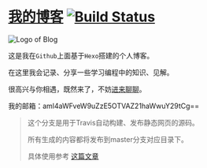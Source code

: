 

# [我的博客](https://jixiaoyong.github.io)  [![Build Status](https://www.travis-ci.org/jixiaoyong/jixiaoyong.github.io.svg?branch=hexo_blog)](https://www.travis-ci.org/jixiaoyong/jixiaoyong.github.io)

![Logo of Blog](https://jixiaoyong.github.io/images/20191026161934.png)


这是我在`Github`上面基于`Hexo`搭建的个人博客。

在这里我会记录、分享一些学习编程中的知识、见解。


很高兴与你相遇，既然来了，不妨[进来聊聊](https://jixiaoyong.github.io)。

我的邮箱：aml4aWFveW9uZzE5OTVAZ21haWwuY29tCg==



> 这个分支是用于Travis自动构建、发布静态网页的源码。
>
> 所有生成的内容都将发布到master分支对应目录下。
>
> 具体使用参考 [这篇文章](https://jixiaoyong.github.io/blog/posts/b00ac86a/)

